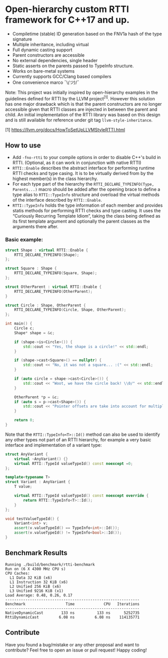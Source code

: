 # Open-hierarchy custom RTTI framework for C++17 and up.


- Compiletime (stable) ID generation based on the FNV1a hash of the type signature
- Multiple inheritance, including virtual
- Full dynamic casting support
- Parent constructors are accessible
- No external dependencies, single header
- Static asserts on the parents passed to TypeInfo structure.
- Works on bare-metal systems
- Currently supports GCC/Clang based compilers
- One convenience marco ¯\\_(ツ)_/¯

Note: This project was initially inspired by open-hierarchy examples in the guidelines defined for RTTI by the LLVM project<sup>[1]</sup>. However this solution has one major drawback which is that the parent constructors are no longer accessible given that RTTI classes are injected in between the parent and child. An initial implementation of the RTTI library was based on this design and is still available for reference under git tag `llvm-style-inheritance`.

[1] https://llvm.org/docs/HowToSetUpLLVMStyleRTTI.html

## How to use

- Add `-fno-rtti` to your compile options in order to disable C++'s build in RTTI. (Optional, as it can work in conjunction with native RTTI)
- `RTTI::Enable` describes the abstract interface for performing runtime RTTI checks and type casing. It is to be virtually derived from by the highest member(s) in the class hierarchy.
- For each type part of the hierarchy the `RTTI_DECLARE_TYPEINFO(Type, Parents...)` macro should be added after the opening brace to define a type alias to `RTTI::TypeInfo` structure and overload the virtual methods of the interface described by `RTTI::Enable`.
- `RTTI::TypeInfo` holds the type information of each member and provides statis methods for performing RTTI checks and type casting. It uses the “Curiously Recurring Template Idiom”, taking the class being defined as its first template argument and optionally the parent classes as the arguments there after.

### Basic example:

```c++
struct Shape : virtual RTTI::Enable {
    RTTI_DECLARE_TYPEINFO(Shape);
};

struct Square : Shape {
    RTTI_DECLARE_TYPEINFO(Square, Shape);
};

struct OtherParent : virtual RTTI::Enable {
    RTTI_DECLARE_TYPEINFO(OtherParent);
}

struct Circle : Shape, OtherParent {
    RTTI_DECLARE_TYPEINFO(Circle, Shape, OtherParent);
};

int main() {
    Circle c;
    Shape* shape = &c;

    if (shape->is<Circle>()) {
        std::cout << "Yes, the shape is a circle!" << std::endl;
    }

    if (shape->cast<Square>() == nullptr) {
        std::cout << "No, it was not a square... :(" << std::endl;
    }

    if (auto circle = shape->cast<Circle>()) {
        std::cout << "Woot, we have the circle back! \\0/" << std::endl;
    }

    OtherParent *p = &c;
    if (auto s = p->cast<Shape>()) {
        std::cout << "Pointer offsets are take into account for multiple inheritance hierarchies." << std::endl;
    }

    return 0;
}

```

Note that the `RTTI::TypeInfo<T>::Id()` method can also be used to identify any other types not part of an RTTI hierarchy, for example a very basic interface and implementation of a variant type:

```c++
struct AnyVariant {
    virtual ~AnyVariant() {}
    virtual RTTI::TypeId valueTypeId() const noexcept =0;
};

template<typename T>
struct Variant : AnyVariant {
    T value;

    virtual RTTI::TypeId valueTypeId() const noexcept override {
        return RTTI::TypeInfo<T>::Id();
    }
};

void testValueTypeId() {
    Variant<int> v;
    assert(v.valueTypeId() == TypeInfo<int>::Id());
    assert(v.valueTypeId() != TypeInfo<bool>::Id());
}
```

## Benchmark Results

```
Running ./build/benchmark/rtti-benchmark
Run on (6 X 4300 MHz CPU s)
CPU Caches:
  L1 Data 32 KiB (x6)
  L1 Instruction 32 KiB (x6)
  L2 Unified 256 KiB (x6)
  L3 Unified 9216 KiB (x1)
Load Average: 0.48, 0.26, 0.17
------------------------------------------------------------
Benchmark                  Time             CPU   Iterations
------------------------------------------------------------
NativeDynamicCast        133 ns          133 ns      5252735
RttiDynamicCast         6.08 ns         6.08 ns    114135771
```

## Contribute

Have you found a bug/mistake or any other proposal and want to contribute? Feel free to open an issue or pull request!
Happy coding!
